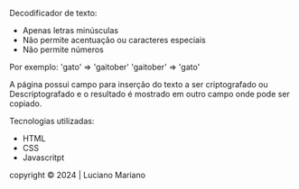 Decodificador de texto:

- Apenas letras minúsculas
- Não permite acentuação ou caracteres especiais
- Não permite números

Por exemplo:
'gato' => 'gaitober'
'gaitober' => 'gato'

A página possui campo para inserção do texto a ser criptografado ou Descriptografado e o resultado é mostrado em outro campo onde pode ser copiado.

Tecnologias utilizadas:

- HTML
- CSS
- Javascritpt

copyright © 2024 | Luciano Mariano